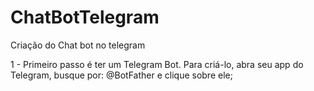 # ChatBotTelegram

Criação do Chat bot no telegram

1 - Primeiro passo é ter um Telegram Bot. Para criá-lo, abra seu app do Telegram, busque por: @BotFather e clique sobre ele;

